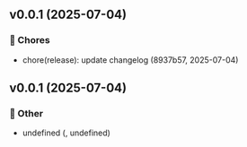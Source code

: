 
## v0.0.1 (2025-07-04)

### 🔧 Chores
- chore(release): update changelog (8937b57, 2025-07-04)


## v0.0.1 (2025-07-04)

### 🔹 Other
- undefined (, undefined)

